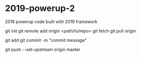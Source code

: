 # 2019-powerup-2
2018 powerup code built with 2019 framework

git init
git remote add origin <path/to/repo>
git fetch
git pull origin

git add <files to add>
git commit -m "commit message"

git push --set-upstream origin master
